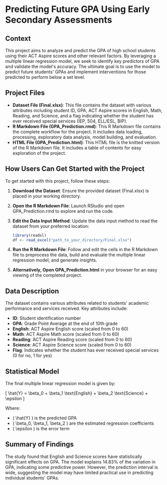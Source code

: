 # Predicting Future GPA Using Early Secondary Assessments

## Context
This project aims to analyze and predict the GPA of high school students using their ACT Aspire scores and other relevant factors. By leveraging a multiple linear regression model, we seek to identify key predictors of GPA and validate the model's accuracy. The ultimate goal is to use the model to predict future students' GPAs and implement interventions for those predicted to perform below a set level.

## Project Files
- **Dataset File (Final.xlsx)**: This file contains the dataset with various attributes including student ID, GPA, ACT Aspire scores in English, Math, Reading, and Science, and a flag indicating whether the student has ever received special services (IEP, 504, ELL/ESL, BIP).
- **R Markdown File (GPA_Prediction.rmd)**: This R Markdown file contains the complete workflow for the project. It includes data loading, processing, exploratory data analysis, model building, and evaluation.
- **HTML File (GPA_Prediction.html)**: This HTML file is the knitted version of the R Markdown file. It includes a table of contents for easy exploration of the project.

## How Users Can Get Started with the Project
To get started with this project, follow these steps:

1. **Download the Dataset**: Ensure the provided dataset (Final.xlsx) is placed in your working directory.

2. **Open the R Markdown File**: Launch RStudio and open GPA_Prediction.rmd to explore and run the code.

3. **Edit the Data Input Method**: Update the data input method to read the dataset from your preferred location:
    ```r
    library(readxl)
    df <- read_excel("path_to_your_directory/Final.xlsx")
    ```

4. **Run the R Markdown File**: Follow and edit the cells in the R Markdown file to preprocess the data, build and evaluate the multiple linear regression model, and generate insights.

5. **Alternatively, Open GPA_Prediction.html** in your browser for an easy viewing of the completed project.

## Data Description
The dataset contains various attributes related to students' academic performance and services received. Key attributes include:

- **ID**: Student identification number
- **GPA**: Grade Point Average at the end of 10th grade
- **English**: ACT Aspire English score (scaled from 0 to 60)
- **Math**: ACT Aspire Math score (scaled from 0 to 60)
- **Reading**: ACT Aspire Reading score (scaled from 0 to 60)
- **Science**: ACT Aspire Science score (scaled from 0 to 60)
- **Flag**: Indicates whether the student has ever received special services (0 for no, 1 for yes)

## Statistical Model
The final multiple linear regression model is given by:

\[ \hat{Y} = \beta_0 + \beta_1 \text{English} + \beta_2 \text{Science} + \epsilon \]

Where:
- \( \hat{Y} \) is the predicted GPA
- \( \beta_0, \beta_1, \beta_2 \) are the estimated regression coefficients
- \( \epsilon \) is the error term

## Summary of Findings
The study found that English and Science scores have statistically significant effects on GPA. The model explains 14.83% of the variation in GPA, indicating some predictive power. However, the prediction interval is wide, suggesting the model may have limited practical use in predicting individual students' GPAs.
